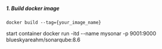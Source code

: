 ##### 1. Build docker image

```
docker build --tag={your_image_name}
```

start container
docker run -itd --name mysonar -p 9001:9000 blueskyareahm/sonarqube:8.6
